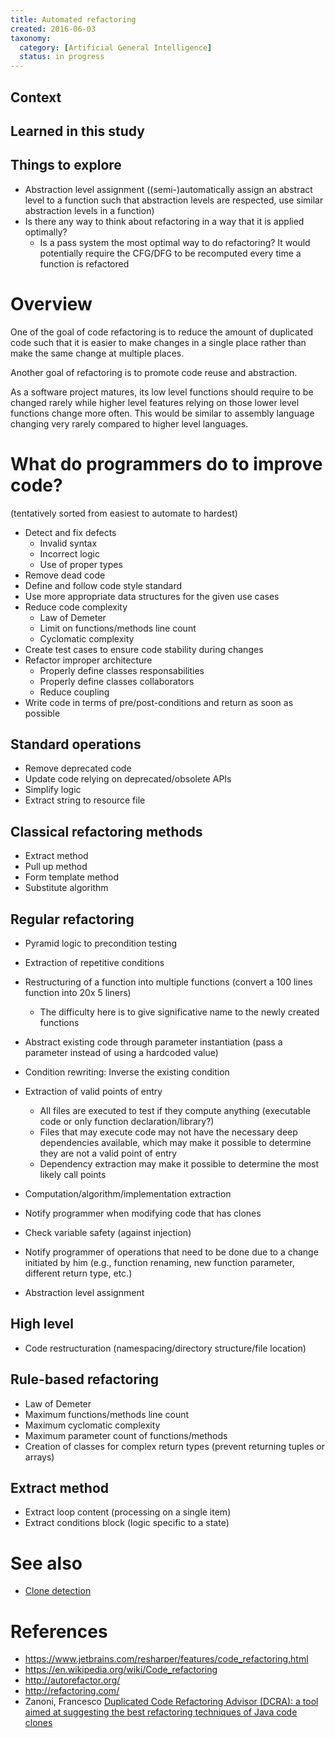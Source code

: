 ```yaml
---
title: Automated refactoring
created: 2016-06-03
taxonomy:
  category: [Artificial General Intelligence]
  status: in progress
---
```


## Context

## Learned in this study

## Things to explore
* Abstraction level assignment ((semi-)automatically assign an abstract level to a function such that abstraction levels are respected, use similar abstraction levels in a function)
* Is there any way to think about refactoring in a way that it is applied optimally?
	* Is a pass system the most optimal way to do refactoring? It would potentially require the CFG/DFG to be recomputed every time a function is refactored

# Overview
One of the goal of code refactoring is to reduce the amount of duplicated code such that it is easier to make changes in a single place rather than make the same change at multiple places.

Another goal of refactoring is to promote code reuse and abstraction.

As a software project matures, its low level functions should require to be changed rarely while higher level features relying on those lower level functions change more often. This would be similar to assembly language changing very rarely compared to higher level languages.

# What do programmers do to improve code?
(tentatively sorted from easiest to automate to hardest)

* Detect and fix defects
	* Invalid syntax
	* Incorrect logic
	* Use of proper types
* Remove dead code
* Define and follow code style standard
* Use more appropriate data structures for the given use cases
* Reduce code complexity
	* Law of Demeter
	* Limit on functions/methods line count
	* Cyclomatic complexity
* Create test cases to ensure code stability during changes
* Refactor improper architecture
	* Properly define classes responsabilities
	* Properly define classes collaborators
	* Reduce coupling
* Write code in terms of pre/post-conditions and return as soon as possible

## Standard operations
* Remove deprecated code
* Update code relying on deprecated/obsolete APIs
* Simplify logic
* Extract string to resource file

## Classical refactoring methods
* Extract method
* Pull up method
* Form template method
* Substitute algorithm

## Regular refactoring
* Pyramid logic to precondition testing
* Extraction of repetitive conditions
* Restructuring of a function into multiple functions (convert a 100 lines function into 20x 5 liners)
	* The difficulty here is to give significative name to the newly created functions
* Abstract existing code through parameter instantiation (pass a parameter instead of using a hardcoded value)
* Condition rewriting: Inverse the existing condition
* Extraction of valid points of entry
	* All files are executed to test if they compute anything (executable code or  only function declaration/library?)
	* Files that may execute code may not have the necessary deep dependencies available, which may make it possible to determine they are not a valid point  of entry
	* Dependency extraction may make it possible to determine the most likely call points
* Computation/algorithm/implementation extraction
* Notify programmer when modifying code that has clones
* Check variable safety (against injection)
* Notify programmer of operations that need to be done due to a change initiated by him (e.g., function renaming, new function parameter, different return type, etc.)

* Abstraction level assignment

## High level
* Code restructuration (namespacing/directory structure/file location)

## Rule-based refactoring
* Law of Demeter
* Maximum functions/methods line count
* Maximum cyclomatic complexity
* Maximum parameter count of functions/methods
* Creation of classes for complex return types (prevent returning tuples or arrays)

## Extract method
* Extract loop content (processing on a single item)
* Extract conditions block (logic specific to a state)

# See also
* [Clone detection](../clone-detection)

# References
* https://www.jetbrains.com/resharper/features/code_refactoring.html
* https://en.wikipedia.org/wiki/Code_refactoring
* http://autorefactor.org/
* http://refactoring.com/
* Zanoni, Francesco [Duplicated Code Refactoring Advisor (DCRA): a tool aimed at suggesting the best refactoring techniques of Java code clones](https://www.yumpu.com/en/document/view/37147031/6-duplicated-code-refactoring-advisor-dcra-essere)